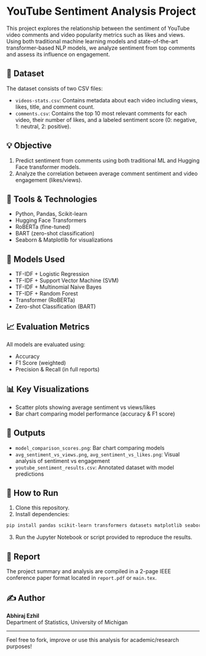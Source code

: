 # YouTube Sentiment Analysis Project

This project explores the relationship between the sentiment of YouTube video comments and video popularity metrics such as likes and views. Using both traditional machine learning models and state-of-the-art transformer-based NLP models, we analyze sentiment from top comments and assess its influence on engagement.

## 📁 Dataset
The dataset consists of two CSV files:
- `videos-stats.csv`: Contains metadata about each video including views, likes, title, and comment count.
- `comments.csv`: Contains the top 10 most relevant comments for each video, their number of likes, and a labeled sentiment score (0: negative, 1: neutral, 2: positive).

## 💡 Objective
1. Predict sentiment from comments using both traditional ML and Hugging Face transformer models.
2. Analyze the correlation between average comment sentiment and video engagement (likes/views).

## 🧰 Tools & Technologies
- Python, Pandas, Scikit-learn
- Hugging Face Transformers
- RoBERTa (fine-tuned)
- BART (zero-shot classification)
- Seaborn & Matplotlib for visualizations

## 🧠 Models Used
- TF-IDF + Logistic Regression
- TF-IDF + Support Vector Machine (SVM)
- TF-IDF + Multinomial Naive Bayes
- TF-IDF + Random Forest
- Transformer (RoBERTa)
- Zero-shot Classification (BART)

## 📈 Evaluation Metrics
All models are evaluated using:
- Accuracy
- F1 Score (weighted)
- Precision & Recall (in full reports)

## 📊 Key Visualizations
- Scatter plots showing average sentiment vs views/likes
- Bar chart comparing model performance (accuracy & F1 score)

## 📁 Outputs
- `model_comparison_scores.png`: Bar chart comparing models
- `avg_sentiment_vs_views.png`, `avg_sentiment_vs_likes.png`: Visual analysis of sentiment vs engagement
- `youtube_sentiment_results.csv`: Annotated dataset with model predictions

## 🚀 How to Run
1. Clone this repository.
2. Install dependencies:
```bash
pip install pandas scikit-learn transformers datasets matplotlib seaborn
```
3. Run the Jupyter Notebook or script provided to reproduce the results.

## 📄 Report
The project summary and analysis are compiled in a 2-page IEEE conference paper format located in `report.pdf` or `main.tex`.

## ✍️ Author
**Abhiraj Ezhil**  
Department of Statistics, University of Michigan

---
Feel free to fork, improve or use this analysis for academic/research purposes!
